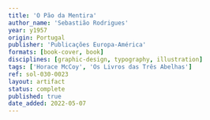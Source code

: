 ```yaml
---
title: 'O Pão da Mentira'
author_name: 'Sebastião Rodrigues'
year: y1957
origin: Portugal
publisher: 'Publicações Europa-América'
formats: [book-cover, book]
disciplines: [graphic-design, typography, illustration]
tags: ['Horace McCoy', 'Os Livros das Três Abelhas']
ref: sol-030-0023
layout: artifact
status: complete
published: true
date_added: 2022-05-07
---
```

